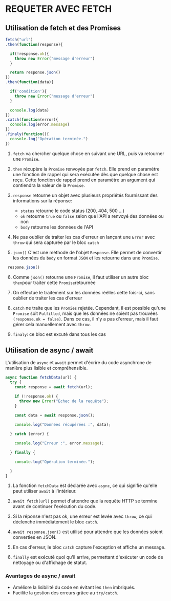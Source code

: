 # REQUETER AVEC FETCH

## Utilisation de fetch et des Promises

```javascript
fetch("url")
.then(function(response){

  if(!response.ok){
    throw new Error("message d'erreur")
  }

  return response.json()
})
.then(function(data){

  if('condition'){
    throw new Error("message d'erreur")
  }

  console.log(data)
})
.catch(function(error){
  console.log(error.message)
})
.finaly(function(){
  console.log("Opération terminée.")
})
```

1. `fetch` va chercher quelque chose en suivant une URL, puis va retourner une `Promise`.

2. `then` récupère la `Promise` renvoyée par `fetch`. Elle prend en paramètre une fonction de rappel qui sera exécutée dès que quelque chose est reçu. Cette fonction de rappel prend en paramètre un argument qui contiendra la valeur de la `Promise`.

3. `response` retourne un objet avec plusieurs propriétés fournissant  des informations sur la réponse: 

   - `status`  retourne le code status (200, 404, 500 ...)
   - `ok` retourne `true` ou `false` selon que l'API a renvoyé des données ou non
   - `body` retourne les données de l'API
   
4. Ne pas oublier de traiter les cas d'erreur en lançant  une `Error` avec `throw` qui sera capturée  par le bloc `catch`

5. `json()` C'est une méthode de l'objet `Response`. Elle permet de convertir les données du `body` en format `JSON` et les retourne dans une `Promise`.

```javascript
 respone.json()
```

6. Comme `json()` retourne une `Promise`, il faut utiliser un autre bloc `then`pour traiter cette `Promise`retournée

7. On effectue le traitement sur les données réélles cette fois-ci, sans oublier de traiter les cas d'erreur

8. `catch` ne traite que les `Promies` rejetée. Cependant, il est possible qu'une `Promise` soit `Fulfilled`, mais que les données ne soient pas trouvées `(response.ok = false)`. Dans ce cas, il n'y a pas d'erreur, mais il faut gérer cela manuellement avec `throw`.

9. `finaly`: ce bloc est excuté dans tous les cas

## Utilisation de async / await

L'utilisation de `async` et `await` permet d'écrire du code asynchrone de manière plus lisible et compréhensible.

```javascript
async function fetchData(url) {
  try {
    const response = await fetch(url);

    if (!response.ok) {
      throw new Error("Échec de la requête");
    }

    const data = await response.json();
    
    console.log("Données récupérées :", data);

  } catch (error) {

    console.log("Erreur :", error.message);

  } finally {

    console.log("Opération terminée.");

  }
}

```

1. La fonction `fetchData` est déclarée avec `async`, ce qui signifie qu'elle peut utiliser `await` à l'intérieur.

2. `await fetch(url)` permet d'attendre que la requête HTTP se termine avant de continuer l'exécution du code.

3. Si la réponse n'est pas ok, une erreur est levée avec `throw`, ce qui déclenche immédiatement le bloc `catch`.

4. `await response.json()` est utilisé pour attendre que les données soient converties en JSON.

5. En cas d'erreur, le bloc `catch` capture l'exception et affiche un message.

6. `finally` est exécuté quoi qu'il arrive, permettant d'exécuter un code de nettoyage ou d'affichage de statut.

### Avantages de async / await

- Améliore la lisibilité du code en évitant les `then` imbriqués.
- Facilite la gestion des erreurs grâce au `try/catch`.
